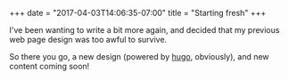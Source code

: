 +++
date = "2017-04-03T14:06:35-07:00"
title = "Starting fresh"
+++

I've been wanting to write a bit more again, and decided that my previous web page
design was too awful to survive.

So there you go, a new design (powered by [hugo](http://gohugo.io/), obviously), and new content coming soon!